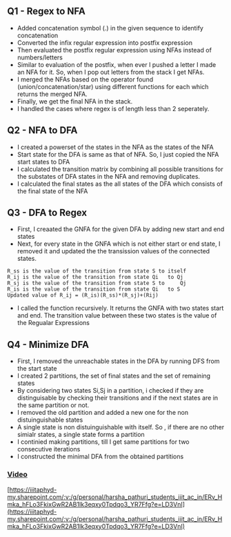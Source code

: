 ## Q1 - Regex to NFA

- Added concatenation symbol (.) in the given sequence to identify concatenation
- Converted the infix regular expression into postfix expression
- Then evaluated the postfix regular expression using NFAs instead of numbers/letters
- Similar to evaluation of the postfix, when ever I pushed a letter I made an NFA for it. So, when I pop out letters from the stack I get NFAs.
- I merged the NFAs based on the operator found (union/concatenation/star) using different functions for each which returns the merged NFA.
- Finally, we get the final NFA in the stack. 
- I handled the cases where regex is of length less than 2 seperately.

## Q2 - NFA to DFA

- I created a powerset of the states in the NFA as the states of the NFA
- Start state for the DFA is same as that of NFA. So, I just copied the NFA start states to DFA
- I calculated the transition matrix by combining all possible transitions for the substates of DFA states in the NFA and removing duplicates.
- I calculated the final states as the all states of the DFA which consists of the final state of the NFA

## Q3 - DFA to Regex

- First, I creaated the GNFA for the given DFA by adding new start and end states
- Next, for every state in the GNFA which is not either start or end state, I removed it and updated the the transission values of the connected states.
>
    R_ss is the value of the transition from state S to itself
    R_ij is the value of the transition from state Qi   to Qj
    R_sj is the value of the transition from state S to     Qj
    R_is is the value of the transition from state Qi   to S
    Updated value of R_ij = (R_is)(R_ss)*(R_sj)+(Rij)

- I called the function recursively. It returns the GNFA with two states start and end. The transition value between these two states is the value of the Regualar Expressions

## Q4 - Minimize DFA

- First, I removed the unreachable states in the DFA by running DFS from the start state
- I created 2 partitions,  the set of final states and the set of remaining states
- By considering two states Si,Sj in a partition, i checked if they are distinguisable by checking their transitions and if the next states are in the same partition or not.
- I removed the old partition and added a new one for the non distuinguishable states
- A single state is non distuinguishable with itself. So , if there are no other simialr states, a single state forms a partition
- I continied making partitions, till I get same partitions for two consecutive iterations
- I constructed the minimal DFA from the obtained partitions


### [Video](https://iiitaphyd-my.sharepoint.com/:v:/g/personal/harsha_pathuri_students_iiit_ac_in/ERv_Hmka_hFLo3FkixGwR2AB1Ik3eqxy0Tpdqo3_YR7Ffg?e=LD3VnI)

[https://iiitaphyd-my.sharepoint.com/:v:/g/personal/harsha_pathuri_students_iiit_ac_in/ERv_Hmka_hFLo3FkixGwR2AB1Ik3eqxy0Tpdqo3_YR7Ffg?e=LD3VnI](https://iiitaphyd-my.sharepoint.com/:v:/g/personal/harsha_pathuri_students_iiit_ac_in/ERv_Hmka_hFLo3FkixGwR2AB1Ik3eqxy0Tpdqo3_YR7Ffg?e=LD3VnI)
